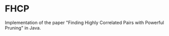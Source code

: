 # FHCP
Implementation of the paper "Finding Highly Correlated Pairs with Powerful Pruning" in Java.

